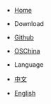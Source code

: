 - [Home](/)

- Download
 - [Github](https://github.com/xuxueli/xxl-job/)
 - [OSChina](http://git.oschina.net/xuxueli0323/xxl-job)

- Language
 - <a href="../" >中文</a>
 - <a href="./" >English</a>
